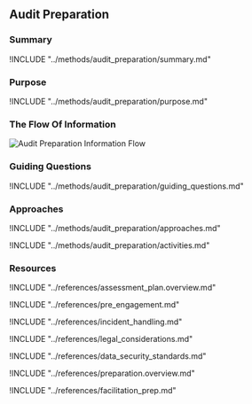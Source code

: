 ## Audit Preparation

### Summary

!INCLUDE "../methods/audit_preparation/summary.md"

### Purpose

!INCLUDE "../methods/audit_preparation/purpose.md"

### The Flow Of Information

![Audit Preparation Information Flow](images/info_flows/audit_preparation.svg)

### Guiding Questions

!INCLUDE "../methods/audit_preparation/guiding_questions.md"

### Approaches

!INCLUDE "../methods/audit_preparation/approaches.md"

!INCLUDE "../methods/audit_preparation/activities.md"

### Resources

!INCLUDE "../references/assessment_plan.overview.md"

!INCLUDE "../references/pre_engagement.md"

!INCLUDE "../references/incident_handling.md"

!INCLUDE "../references/legal_considerations.md"

!INCLUDE "../references/data_security_standards.md"

!INCLUDE "../references/preparation.overview.md"

!INCLUDE "../references/facilitation_prep.md"
